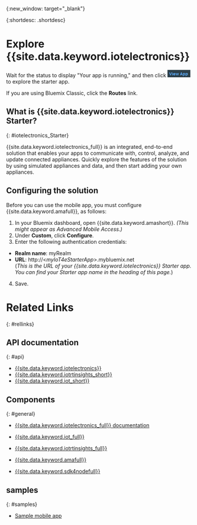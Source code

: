 {:new_window: target="_blank"}

{:shortdesc: .shortdesc}



# Explore {{site.data.keyword.iotelectronics}}

Wait for the status to display "Your app is running," and then click ![View App](images/viewapp80.png "View App") to explore the starter app.  

If you are using Bluemix Classic, click the **Routes** link.  

## What is {{site.data.keyword.iotelectronics}} Starter?
{: #iotelectronics_Starter}

{{site.data.keyword.iotelectronics_full}} is an integrated, end-to-end solution that enables your apps to communicate with, control, analyze, and update connected appliances. Quickly explore the features of the solution by using simulated appliances and data, and then start adding your own appliances.

## Configuring the solution
Before you can use the mobile app, you must configure {{site.data.keyword.amafull}}, as follows:
1. In your Bluemix dashboard, open {{site.data.keyword.amashort}}. *(This might appear as Advanced Mobile Access.)*
2. Under **Custom**, click **Configure**.
3. Enter the following authentication credentials:
  - **Realm name**: myRealm
  - **URL**: http://<*myIoT4eStarterApp*>.mybluemix.net  
(*This is the URL of your {{site.data.keyword.iotelectronics}} Starter app. You can find your Starter app name in the heading of this page.*)
4. Save.

# Related Links
{: #rellinks}
## API documentation
{: #api}
* [{{site.data.keyword.iotelectronics}}](https://new-console.ng.bluemix.net/apidocs/166)
* [{{site.data.keyword.iotrtinsights_short}}](https://iotrti-prod.mam.ibmserviceengage.com/apidoc/)  
* [{{site.data.keyword.iot_short}}](https://developer.ibm.com/iotfoundation/recipes/api-documentation/)


## Components
{: #general}

* [{{site.data.keyword.iotelectronics_full}} documentation](iotelectronics_overview.html)

* [{{site.data.keyword.iot_full}}](https://new-console.ng.bluemix.net/docs/services/IoT/index.html)

* [{{site.data.keyword.iotrtinsights_full}}](https://new-console.ng.bluemix.net/docs/services/iotrtinsights/iotrtinsights_overview.html)

* [{{site.data.keyword.amafull}}](https://new-console.ng.bluemix.net/docs/services/mobileaccess/overview.html)

* [{{site.data.keyword.sdk4nodefull}}](https://new-console.ng.bluemix.net/docs/runtimes/nodejs/index.html#nodejs_runtime)

## samples
{: #samples}
* [Sample mobile app](iotelectronics_overview.html#iotforelectronics_getmobileapp)
